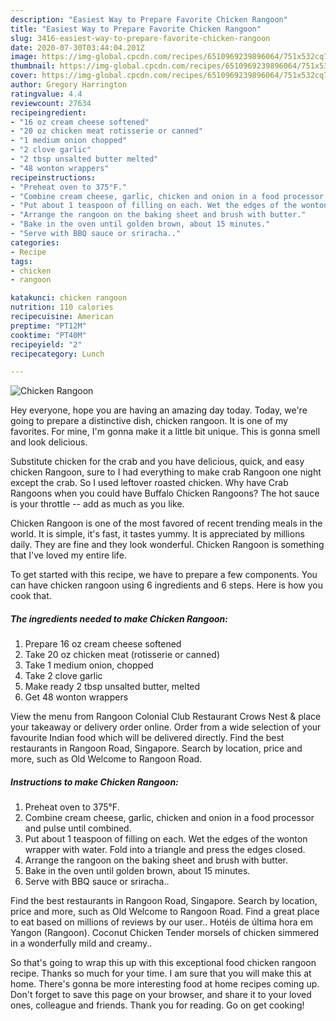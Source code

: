 ```yaml
---
description: "Easiest Way to Prepare Favorite Chicken Rangoon"
title: "Easiest Way to Prepare Favorite Chicken Rangoon"
slug: 3416-easiest-way-to-prepare-favorite-chicken-rangoon
date: 2020-07-30T03:44:04.201Z
image: https://img-global.cpcdn.com/recipes/6510969239896064/751x532cq70/chicken-rangoon-recipe-main-photo.jpg
thumbnail: https://img-global.cpcdn.com/recipes/6510969239896064/751x532cq70/chicken-rangoon-recipe-main-photo.jpg
cover: https://img-global.cpcdn.com/recipes/6510969239896064/751x532cq70/chicken-rangoon-recipe-main-photo.jpg
author: Gregory Harrington
ratingvalue: 4.4
reviewcount: 27634
recipeingredient:
- "16 oz cream cheese softened"
- "20 oz chicken meat rotisserie or canned"
- "1 medium onion chopped"
- "2 clove garlic"
- "2 tbsp unsalted butter melted"
- "48 wonton wrappers"
recipeinstructions:
- "Preheat oven to 375°F."
- "Combine cream cheese, garlic, chicken and onion in a food processor and pulse until combined."
- "Put about 1 teaspoon of filling on each. Wet the edges of the wonton wrapper with water. Fold into a triangle and press the edges closed."
- "Arrange the rangoon on the baking sheet and brush with butter."
- "Bake in the oven until golden brown, about 15 minutes."
- "Serve with BBQ sauce or sriracha.."
categories:
- Recipe
tags:
- chicken
- rangoon

katakunci: chicken rangoon 
nutrition: 110 calories
recipecuisine: American
preptime: "PT12M"
cooktime: "PT40M"
recipeyield: "2"
recipecategory: Lunch

---
```



![Chicken Rangoon](https://img-global.cpcdn.com/recipes/6510969239896064/751x532cq70/chicken-rangoon-recipe-main-photo.jpg)

Hey everyone, hope you are having an amazing day today. Today, we're going to prepare a distinctive dish, chicken rangoon. It is one of my favorites. For mine, I'm gonna make it a little bit unique. This is gonna smell and look delicious.

Substitute chicken for the crab and you have delicious, quick, and easy chicken Rangoon, sure to I had everything to make crab Rangoon one night except the crab. So I used leftover roasted chicken. Why have Crab Rangoons when you could have Buffalo Chicken Rangoons? The hot sauce is your throttle -- add as much as you like.

Chicken Rangoon is one of the most favored of recent trending meals in the world. It is simple, it's fast, it tastes yummy. It is appreciated by millions daily. They are fine and they look wonderful. Chicken Rangoon is something that I've loved my entire life.


To get started with this recipe, we have to prepare a few components. You can have chicken rangoon using 6 ingredients and 6 steps. Here is how you cook that.

<!--inarticleads1-->

##### The ingredients needed to make Chicken Rangoon:

1. Prepare 16 oz cream cheese softened
1. Take 20 oz chicken meat (rotisserie or canned)
1. Take 1 medium onion, chopped
1. Take 2 clove garlic
1. Make ready 2 tbsp unsalted butter, melted
1. Get 48 wonton wrappers


View the menu from Rangoon Colonial Club Restaurant Crows Nest &amp; place your takeaway or delivery order online. Order from a wide selection of your favourite Indian food which will be delivered directly. Find the best restaurants in Rangoon Road, Singapore. Search by location, price and more, such as Old Welcome to Rangoon Road. 

<!--inarticleads2-->

##### Instructions to make Chicken Rangoon:

1. Preheat oven to 375°F.
1. Combine cream cheese, garlic, chicken and onion in a food processor and pulse until combined.
1. Put about 1 teaspoon of filling on each. Wet the edges of the wonton wrapper with water. Fold into a triangle and press the edges closed.
1. Arrange the rangoon on the baking sheet and brush with butter.
1. Bake in the oven until golden brown, about 15 minutes.
1. Serve with BBQ sauce or sriracha..


Find the best restaurants in Rangoon Road, Singapore. Search by location, price and more, such as Old Welcome to Rangoon Road. Find a great place to eat based on millions of reviews by our user.. Hotéis de última hora em Yangon (Rangoon). Coconut Chicken Tender morsels of chicken simmered in a wonderfully mild and creamy.. 

So that's going to wrap this up with this exceptional food chicken rangoon recipe. Thanks so much for your time. I am sure that you will make this at home. There's gonna be more interesting food at home recipes coming up. Don't forget to save this page on your browser, and share it to your loved ones, colleague and friends. Thank you for reading. Go on get cooking!
